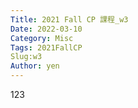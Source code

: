```yaml
---
Title: 2021 Fall CP 課程_w3
Date: 2022-03-10
Category: Misc
Tags: 2021FallCP
Slug:w3
Author: yen
---
```


123

